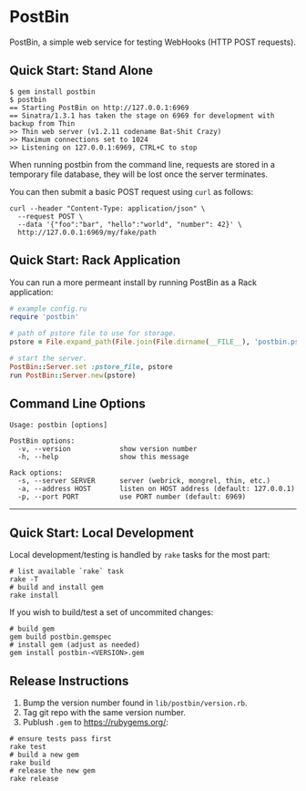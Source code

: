 # PostBin

PostBin, a simple web service for testing WebHooks (HTTP POST requests).

## Quick Start: Stand Alone

    $ gem install postbin
    $ postbin
    == Starting PostBin on http://127.0.0.1:6969
    == Sinatra/1.3.1 has taken the stage on 6969 for development with backup from Thin
    >> Thin web server (v1.2.11 codename Bat-Shit Crazy)
    >> Maximum connections set to 1024
    >> Listening on 127.0.0.1:6969, CTRL+C to stop

When running postbin from the command line, requests are stored in a temporary
file database, they will be lost once the server terminates.

You can then submit a basic POST request using `curl` as follows:

```shell
curl --header "Content-Type: application/json" \
  --request POST \
  --data '{"foo":"bar", "hello":"world", "number": 42}' \
  http://127.0.0.1:6969/my/fake/path
```

## Quick Start: Rack Application

You can run a more permeant install by running PostBin as a Rack application:

```ruby
# example config.ru
require 'postbin'

# path of pstore file to use for storage.
pstore = File.expand_path(File.join(File.dirname(__FILE__), 'postbin.pstore'))

# start the server.
PostBin::Server.set :pstore_file, pstore
run PostBin::Server.new(pstore)
```

## Command Line Options

```text
Usage: postbin [options]

PostBin options:
  -v, --version            show version number
  -h, --help               show this message

Rack options:
  -s, --server SERVER      server (webrick, mongrel, thin, etc.)
  -a, --address HOST       listen on HOST address (default: 127.0.0.1)
  -p, --port PORT          use PORT number (default: 6969)
```

---

## Quick Start: Local Development

Local development/testing is handled by `rake` tasks for the most part:

```shell
# list available `rake` task
rake -T
# build and install gem
rake install
```

If you wish to build/test a set of uncommited changes:

```shell
# build gem
gem build postbin.gemspec
# install gem (adjust as needed)
gem install postbin-<VERSION>.gem
```

## Release Instructions

1. Bump the version number found in `lib/postbin/version.rb`.
2. Tag git repo with the same version number.
3. Publush `.gem` to https://rubygems.org/:

```shell
# ensure tests pass first
rake test
# build a new gem
rake build
# release the new gem
rake release
```
